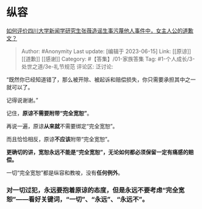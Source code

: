 # 纵容
[如何评价四川大学新闻学研究生张薇造谣生事污蔑他人事件中，女主人公的道歉文？](https://www.zhihu.com/question/606044944/answer/3073767701)

> Author: #Anonymity
> Last update: [编辑于 2023-06-15]
> Link: [[原谅]] [[道歉]] [[感谢]]
> Category: #【答集】/01-家族答集
> Tag: #1-个人成长/3-处世之道/3e-礼节规范 
> 评论区:
> 泛讨论:

“既然你已经知道错了，那么被开除、被起诉和赔偿损失，你只需要承担其中之一就可以了。

记得说谢谢。”

记住，**原谅不需要附带“完全宽恕”**。

再说一遍，原谅**从来就**不需要绑定“完全宽恕”。

而且恰恰相反，原谅**不应该**附带“完全宽恕”。

**更确切的讲，宽恕永远不能是“完全宽恕”，无论如何都必须保留一定有痛感的赔偿。**

一切“完全宽恕”都是纵容和教唆，没有**任何例外**。

### **对一切过犯，永远要抱着原谅的态度，但是永远不要考虑“完全宽恕”——看好关键词，“一切”、“永远”、“永远不”。** ###
